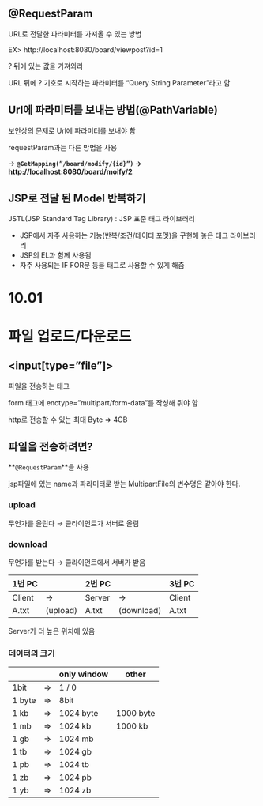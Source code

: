 ## @RequestParam

URL로 전달한 파라미터를 가져올 수 있는 방법

EX> http://localhost:8080/board/viewpost?id=1

? 뒤에 있는 값을 가져와라

URL 뒤에 ? 기호로 시작하는 파라미터를 “Query String Parameter”라고 함

## Url에 파라미터를 보내는 방법(**@PathVariable**)

보안상의 문제로 Url에 파라미터를 보내야 함

requestParam과는 다른 방법을 사용

→ **`@GetMapping(”/board/modify/{id}”)` → http://localhost:8080/board/moify/2**

## JSP로 전달 된 Model 반복하기

JSTL(JSP Standard Tag Library) : JSP 표준 태그 라이브러리

- JSP에서 자주 사용하는 기능(반복/조건/데이터 포멧)을 구현해 놓은 태그 라이브러리
- JSP의 EL과 함께 사용됨
- 자주 사용되는 IF FOR문 등을 태그로 사용할 수 있게 해줌

# 10.01

# 파일 업로드/다운로드

## <input[type=”file”]>

파일을 전송하는 태그

form 태그에 enctype=”multipart/form-data”를 작성해 줘야 함

http로 전송할 수 있는 최대 Byte ⇒ 4GB

## 파일을 전송하려면?

**`@RequestParam`**을 사용

jsp파일에 있는 name과 파라미터로 받는 MultipartFile의 변수명은 같아야 한다.

### upload

무언가를 올린다 → 클라이언트가 서버로 올림

### download

무언가를 받는다 → 클라이언트에서 서버가 받음

| 1번 PC |  | 2번 PC |  | 3번 PC |
| --- | --- | --- | --- | --- |
| Client | → | Server | → | Client |
| A.txt | (upload) | A.txt | (download) | A.txt |

Server가 더 높은 위치에 있음

### 데이터의 크기

|  |  | only window | other |
| --- | --- | --- | --- |
| 1bit | ⇒ | 1 / 0 |  |
| 1 byte | ⇒ | 8bit |  |
| 1 kb | ⇒ | 1024 byte | 1000 byte |
| 1 mb | ⇒ | 1024 kb | 1000 kb |
| 1 gb | ⇒ | 1024 mb |  |
| 1 tb | ⇒ | 1024 gb |  |
| 1 pb | ⇒ | 1024 tb |  |
| 1 zb | ⇒ | 1024 pb |  |
| 1 yb | ⇒ | 1024 zb |  |
